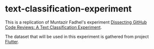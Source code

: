# text-classification-experiment

This is a replication of Muntazir Fadhel's experiment [Dissecting GitHub Code Reviews: A Text Classification Experiment](mfadhel.com/github-code-reviews).

The dataset that will be used in this experiment is gathered from project [Flutter](github.com/flutter/flutter).
